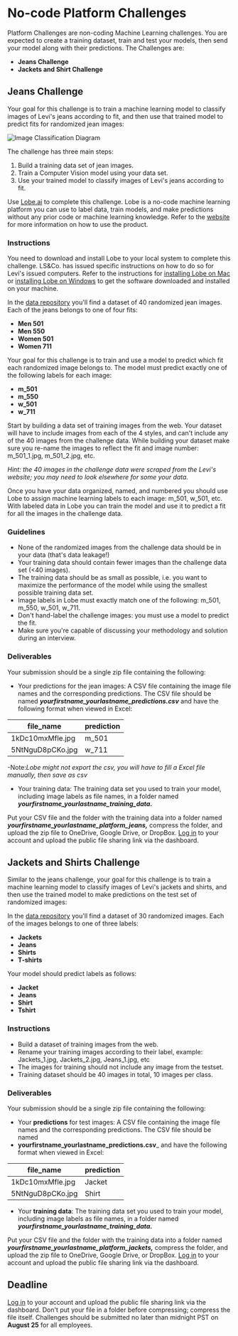 # No-code Platform Challenges
Platform Challenges are non-coding Machine Learning challenges. You are expected to create a training dataset, train and test your models, then send your model along with their predictions. The Challenges are:
- **Jeans Challenge**
- **Jackets and Shirt Challenge**


## Jeans Challenge

Your goal for this challenge is to train a machine learning model to classify images of Levi's jeans according to fit, and then use that trained model to predict fits for randomized jean images: 

![Image Classification Diagram](https://github.com/fellowship/upskill_challenges_02/blob/main/imgs/cv_model_diagram.png)

The challenge has three main steps:

1. Build a training data set of jean images.
2. Train a Computer Vision model using your data set.
3. Use your trained model to classify images of Levi's jeans according to fit.

Use [Lobe.ai](https://lobe.ai/) to complete this challenge. Lobe is a no-code machine learning platform you can use to label data, train models, and make predictions without any prior code or machine learning knowledge. Refer to the [website](https://lobe.ai/) for more information on how to use the product.

### Instructions

You need to download and install Lobe to your local system to complete this challenge. LS&Co. has issued specific instructions on how to do so for Levi's issued computers. Refer to the instructions for [installing Lobe on Mac](https://github.com/fellowship/upskill_challenges_02/blob/main/Platform/installation/Install%20Lobe%20on%20Mac.pdf) or [installing Lobe on Windows](https://github.com/fellowship/upskill_challenges_02/blob/main/Platform/installation/Install%20Lobe%20Windows.pdf) to get the software downloaded and installed on your machine.

In the [data repository](https://github.com/fellowship/upskill_challenges_02/blob/main/Platform/Data/jeans_challenge_data.zip) you'll find a dataset of 40 randomized jean images. Each of the jeans belongs to one of four fits:

- **Men 501**
- **Men 550**
- **Women 501** 
- **Women 711**

Your goal for this challenge is to train and use a model to predict which fit each randomized image belongs to. The model must predict exactly one of the following labels for each image: 

- **m_501**
- **m_550**
- **w_501**
- **w_711**

Start by building a data set of training images from the web. Your dataset will have to include images from each of the 4 styles, and can't include any of the 40 images from the challenge data. While building your dataset make sure you re-name the images to reflect the fit and image number: m_501_1.jpg, m_501_2.jpg, etc. 

_Hint: the 40 images in the challenge data were scraped from the Levi's website; you may need to look elsewhere for some your data._

Once you have your data organized, named, and numbered you should use Lobe to assign machine learning labels to each image: m_501, w_501, etc. With labeled data in Lobe you can train the model and use it to predict a fit for all the images in the challenge data.

### Guidelines

- None of the randomized images from the challenge data should be in your data (that's data leakage!)
- Your training data should contain fewer images than the challenge data set (<40 images).
- The training data should be as small as possible, i.e. you want to maximize the performance of the model while using the smallest possible training data set.
- Image labels in Lobe must exactly match one of the following: m_501, m_550, w_501, w_711.
- Don't hand-label the challenge images: you must use a model to predict the fit.
- Make sure you're capable of discussing your methodology and solution during an interview.

### Deliverables

Your submission should be a single zip file containing the following:

- Your predictions for the jean images: A CSV file containing the image file names and the corresponding predictions. The CSV file should be named _**yourfirstname_yourlastname_predictions.csv**_ and have the following format when viewed in Excel:

| file_name        | prediction |
|------------------|------------|
| 1kDc10mxMfle.jpg | m_501      |
| 5NtNguD8pCKo.jpg | w_711      |

-Note:_Lobe might not export the csv, you will have to fill a Excel file manually, then save as csv_

- Your training data: The training data set you used to train your model, including image labels as file names, in a folder named _**yourfirstname_yourlastname_training_data.**_

Put your CSV file and the folder with the training data into a folder named _**yourfirstname_yourlastname_platform_jeans,**_ compress the folder, and upload the zip file to OneDrive, Google Drive, or DropBox. [Log in](https://www.launchpad.ai/upskill/levis/login) to your account and upload the public file sharing link via the dashboard.

## Jackets and Shirts Challenge
Similar to the jeans challenge,  your goal for this challenge is to train a machine learning model to classify images of Levi's jackets and shirts, and then use the trained model to make predictions on the test set of randomized images: 

In the [data repository](https://github.com/fellowship/upskill_challenges_02/blob/main/Platform/Data/jackets_challenge_data.zip) you'll find a dataset of 30 randomized images. Each of the images belongs to one of three labels:
- **Jackets**
- **Jeans**
- **Shirts** 
- **T-shirts** 


Your model should predict labels as follows:
- **Jacket**
- **Jeans**
- **Shirt**
- **Tshirt**


### Instructions
-  Build a dataset of training images from the web. 
-  Rename your training images according to their label, example: Jackets_1.jpg, Jackets_2.jpg, Jeans_1.jpg, etc
-  The images for training should not include any image from the testset. 
-  Training dataset should be 40 images in total, 10 images per class.

### Deliverables

Your submission should be a single zip file containing the following:

- Your **predictions** for test images: A CSV file containing the image file names and the corresponding predictions. The CSV file should be named
- **yourfirstname_yourlastname_predictions.csv**_ and have the following format when viewed in Excel:

| file_name        | prediction |
|------------------|------------|
| 1kDc10mxMfle.jpg | Jacket     |
| 5NtNguD8pCKo.jpg | Shirt      |


- Your **training data**: The training data set you used to train your model, including image labels as file names, in a folder named _**yourfirstname_yourlastname_training_data.**_

Put your CSV file and the folder with the training data into a folder named _**yourfirstname_yourlastname_platform_jackets,**_ compress the folder, and upload the zip file to OneDrive, Google Drive, or DropBox. [Log in](https://www.launchpad.ai/upskill/levis/login) to your account and upload the public file sharing link via the dashboard.

## Deadline
[Log in](https://www.launchpad.ai/upskill/levis/login) to your account and upload the public file sharing link via the dashboard. Don't put your file in a folder before compressing; compress the file itself. Challenges should be submitted no later than midnight PST on **August 25** for all employees.
